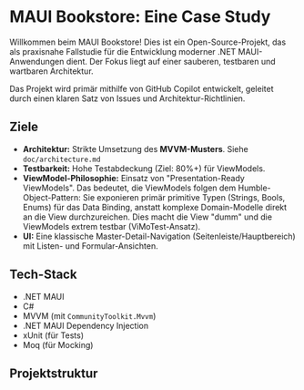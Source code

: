 # MAUI Bookstore: Eine Case Study

Willkommen beim MAUI Bookstore! Dies ist ein Open-Source-Projekt, das als praxisnahe Fallstudie für die Entwicklung moderner .NET MAUI-Anwendungen dient. Der Fokus liegt auf einer sauberen, testbaren und wartbaren Architektur.

Das Projekt wird primär mithilfe von GitHub Copilot entwickelt, geleitet durch einen klaren Satz von Issues und Architektur-Richtlinien.

## Ziele

* **Architektur:** Strikte Umsetzung des **MVVM-Musters**. Siehe `doc/architecture.md`
* **Testbarkeit:** Hohe Testabdeckung (Ziel: 80%+) für ViewModels.
* **ViewModel-Philosophie:** Einsatz von "Presentation-Ready ViewModels". Das bedeutet, die ViewModels folgen dem Humble-Object-Pattern: Sie exponieren primär primitive Typen (Strings, Bools, Enums) für das Data Binding, anstatt komplexe Domain-Modelle direkt an die View durchzureichen. Dies macht die View "dumm" und die ViewModels extrem testbar (ViMoTest-Ansatz).
* **UI:** Eine klassische Master-Detail-Navigation (Seitenleiste/Hauptbereich) mit Listen- und Formular-Ansichten.

## Tech-Stack

* .NET MAUI
* C#
* MVVM (mit `CommunityToolkit.Mvvm`)
* .NET MAUI Dependency Injection
* xUnit (für Tests)
* Moq (für Mocking)

## Projektstruktur